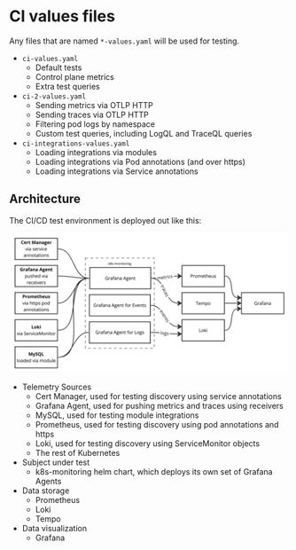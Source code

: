 # CI values files

Any files that are named `*-values.yaml` will be used for testing.

* `ci-values.yaml`
  * Default tests
  * Control plane metrics
  * Extra test queries
* `ci-2-values.yaml`
  * Sending metrics via OTLP HTTP
  * Sending traces via OTLP HTTP
  * Filtering pod logs by namespace
  * Custom test queries, including LogQL and TraceQL queries
* `ci-integrations-values.yaml`
  * Loading integrations via modules
  * Loading integrations via Pod annotations (and over https)
  * Loading integrations via Service annotations

## Architecture

The CI/CD test environment is deployed out like this:

![Deployment architecture](architecture.png "Deployment architecture")

* Telemetry Sources
  * Cert Manager, used for testing discovery using service annotations
  * Grafana Agent, used for pushing metrics and traces using receivers
  * MySQL, used for testing module integrations
  * Prometheus, used for testing discovery using pod annotations and https
  * Loki, used for testing discovery using ServiceMonitor objects
  * The rest of Kubernetes
* Subject under test
  * k8s-monitoring helm chart, which deploys its own set of Grafana Agents
* Data storage
  * Prometheus
  * Loki
  * Tempo
* Data visualization
  * Grafana
